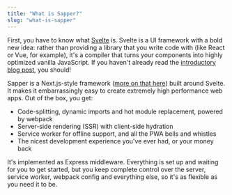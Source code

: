 ```yaml
---
title: "What is Sapper?"
slug: "what-is-sapper"
---
```


First, you have to know what <a href='https://svelte.dev'>Svelte</a> is. Svelte is a UI framework with a bold new idea: rather than providing a library that you write code with (like React or Vue, for example), it's a compiler that turns your components into highly optimized vanilla JavaScript. If you haven't already read the <a href='https://svelte.dev/blog/frameworks-without-the-framework'>introductory blog post</a>, you should!

Sapper is a Next.js-style framework (<a href='blog/how-is-sapper-different-from-next'>more on that here</a>) built around Svelte. It makes it embarrassingly easy to create extremely high performance web apps. Out of the box, you get:

<ul>
  <li>Code-splitting, dynamic imports and hot module replacement, powered by webpack</li>
  <li>Server-side rendering (SSR) with client-side hydration</li>
  <li>Service worker for offline support, and all the PWA bells and whistles</li>
  <li>The nicest development experience you've ever had, or your money back</li>
</ul>

<p>It's implemented as Express middleware. Everything is set up and waiting for you to get started, but you keep complete control over the server, service worker, webpack config and everything else, so it's as flexible as you need it to be.</p>
